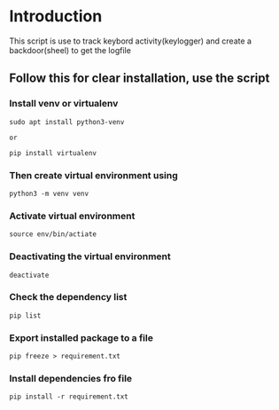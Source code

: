 # Introduction
This script is use to track keybord activity(keylogger) and create a backdoor(sheel) to get the logfile

## Follow this for clear installation, use the script

### Install venv or virtualenv
```
sudo apt install python3-venv

or

pip install virtualenv
```
### Then create virtual environment using 
```
python3 -m venv venv
```

### Activate virtual environment
```
source env/bin/actiate
```

### Deactivating the virtual environment
```
deactivate
```

### Check the dependency list
```
pip list
```

### Export installed package to a file
```
pip freeze > requirement.txt
```
### Install dependencies fro file
```
pip install -r requirement.txt
```
